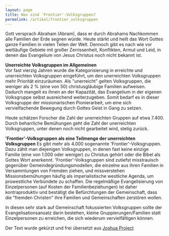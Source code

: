 ```yaml
---
layout: page
title: Was sind 'Frontier'-Volksgruppen?
permalink: /artikel/frontier_volksgruppen
---
```


Gott versprach Abraham (Abram), dass er durch Abrahams Nachkommen alle Familien der Erde segnen würde. 
Heute stärkt und heilt das Wort Gottes ganze Familien in vielen Teilen der Welt. 
Dennoch gibt es nach wie vor weitläufige Gebiete mit großer Zerrissenheit, Konflikten, Armut und Leid, in denen das Evangelium von Jesus Christus noch nicht bekannt ist.

**Unerreichte Volksgruppen im Allgemeinen**  
Vor fast vierzig Jahren wurde die Kategorisierung in erreichte und unerreichten Volksgruppen eingeführt, um den unerreichten Volksgruppen mehr Priorität einzuräumen. Als "unerreicht" gelten Volksgruppen, die weniger als 2 % (eine von 50) christusgläubige Familien aufweisen. Dadurch mangelt es ihnen an der Kapazität, das Evangelium in der eigenen Volksgruppe selbst ausreichend weiterzugeben. Somit bedarf es in dieser Volksgruppe der missionarischen Pionierarbeit, um eine sich vervielfachende Bewegung durch Gottes Geist in Gang zu setzen.

Heute schätzen Forscher die Zahl der unerreichten Gruppen auf etwa 7.400. Durch beharrliche Bemühungen geht die Zahl der unerreichten Volksgruppen, unter denen noch nicht gearbeitet wird, stetig zurück. 

**'Frontier'-Volksgruppen als eine Teilmenge der unerreichten Volksgruppen**
Es gibt mehr als 4.000 sogenannte 'Frontier'-Volksgruppen.
Dazu zählt man diejenigen Volksgruppen, in denen fast keine einzige Familie (eine von 1.000 oder weniger) zu Christus gehört oder die Bibel als Gottes Wort anerkennt. 
'Frontier'-Volksgruppen sind zutiefst misstrauisch gegenüber Gemeindegründungsmodellen, die einzelne aus ihren Familien in Versammlungen von Fremden ziehen, und missverstehen Missionsbemühungen häufig als imperialistische westliche Agenda, um prowestliche Verbündete zu schaffen.
Die regelmäßige Evangelisierung von Einzelpersonen (auf Kosten der Familienbeziehungen) ist daher kontraproduktiv und bestätigt die Befürchtungen der Gemeinschaft, 
dass die "fremden Christen" ihre Familien und Gemeinschaften zerstören wollen. 

In diesen sehr stark auf Gemeinschaft fokussierten Volksgruppen sollte der Evangelisationsansatz darin bestehen, kleine Gruppierungen/Familien statt Einzelpersonen zu erreichen, die sich wiederum vervielfältigen können.

Der Text wurde gekürzt und frei übersetzt aus <a href="https://joshuaproject.net/resources/articles/frontier_peoples_intro">Joshua Project</a>

